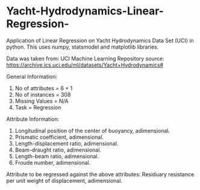# Yacht-Hydrodynamics-Linear-Regression-
Application of Linear Regression on Yacht Hydrodynamics Data Set (UCI) in python. 
This uses numpy, statsmodel and matplotlib libraries.

Data was taken from: UCI Machine Learning Repository
source: https://archive.ics.uci.edu/ml/datasets/Yacht+Hydrodynamics#

General Information:
1. No of attributes = 6 + 1
2. No of instances = 308
3. Missing Values = N/A
4. Task = Regression

Attribute Information:
1. Longitudinal position of the center of buoyancy, adimensional. 
2. Prismatic coefficient, adimensional. 
3. Length-displacement ratio, adimensional. 
4. Beam-draught ratio, adimensional. 
5. Length-beam ratio, adimensional. 
6. Froude number, adimensional. 

Attribute to be regressed against the above attributes:
Residuary resistance per unit weight of displacement, adimensional. 
